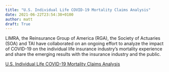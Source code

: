 ```yaml
---
title: "U.S. Individual Life COVID-19 Mortality Claims Analysis"
date: 2021-06-22T23:54:38+0100
author: matt
draft: True
---
```

LIMRA, the Reinsurance Group of America (RGA), the Society of Actuaries (SOA) and TAI have collaborated on an ongoing effort to analyze the impact of COVID-19 on the individual life insurance industry’s mortality experience and share the emerging results with the insurance industry and the public.

[ U.S. Individual Life COVID-19 Mortality Claims Analysis ]( https://www.soa.org/globalassets/assets/files/resources/research-report/2021/us-individual-life-covid-19.pdf )
